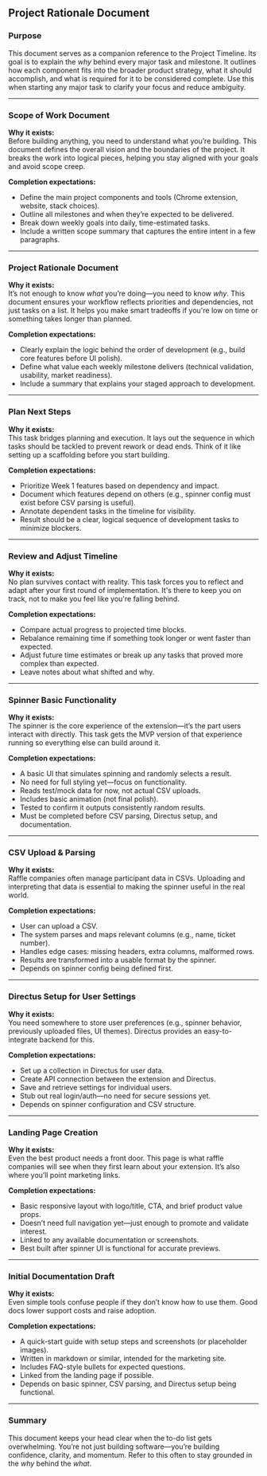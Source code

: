 ## Project Rationale Document

### Purpose

This document serves as a companion reference to the Project Timeline. Its goal is to explain the _why_ behind every major task and milestone. It outlines how each component fits into the broader product strategy, what it should accomplish, and what is required for it to be considered complete. Use this when starting any major task to clarify your focus and reduce ambiguity.

---

### Scope of Work Document

**Why it exists:**  
Before building anything, you need to understand what you’re building. This document defines the overall vision and the boundaries of the project. It breaks the work into logical pieces, helping you stay aligned with your goals and avoid scope creep.

**Completion expectations:**

- Define the main project components and tools (Chrome extension, website, stack choices).
- Outline all milestones and when they’re expected to be delivered.
- Break down weekly goals into daily, time-estimated tasks.
- Include a written scope summary that captures the entire intent in a few paragraphs.

---

### Project Rationale Document

**Why it exists:**  
It’s not enough to know _what_ you’re doing—you need to know _why_. This document ensures your workflow reflects priorities and dependencies, not just tasks on a list. It helps you make smart tradeoffs if you're low on time or something takes longer than planned.

**Completion expectations:**

- Clearly explain the logic behind the order of development (e.g., build core features before UI polish).
- Define what value each weekly milestone delivers (technical validation, usability, market readiness).
- Include a summary that explains your staged approach to development.

---

### Plan Next Steps

**Why it exists:**  
This task bridges planning and execution. It lays out the sequence in which tasks should be tackled to prevent rework or dead ends. Think of it like setting up a scaffolding before you start building.

**Completion expectations:**

- Prioritize Week 1 features based on dependency and impact.
- Document which features depend on others (e.g., spinner config must exist before CSV parsing is useful).
- Annotate dependent tasks in the timeline for visibility.
- Result should be a clear, logical sequence of development tasks to minimize blockers.

---

### Review and Adjust Timeline

**Why it exists:**  
No plan survives contact with reality. This task forces you to reflect and adapt after your first round of implementation. It's there to keep you on track, not to make you feel like you're falling behind.

**Completion expectations:**

- Compare actual progress to projected time blocks.
- Rebalance remaining time if something took longer or went faster than expected.
- Adjust future time estimates or break up any tasks that proved more complex than expected.
- Leave notes about what shifted and why.

---

### Spinner Basic Functionality

**Why it exists:**  
The spinner is the core experience of the extension—it’s the part users interact with directly. This task gets the MVP version of that experience running so everything else can build around it.

**Completion expectations:**

- A basic UI that simulates spinning and randomly selects a result.
- No need for full styling yet—focus on functionality.
- Reads test/mock data for now, not actual CSV uploads.
- Includes basic animation (not final polish).
- Tested to confirm it outputs consistently random results.
- Must be completed before CSV parsing, Directus setup, and documentation.

---

### CSV Upload & Parsing

**Why it exists:**  
Raffle companies often manage participant data in CSVs. Uploading and interpreting that data is essential to making the spinner useful in the real world.

**Completion expectations:**

- User can upload a CSV.
- The system parses and maps relevant columns (e.g., name, ticket number).
- Handles edge cases: missing headers, extra columns, malformed rows.
- Results are transformed into a usable format by the spinner.
- Depends on spinner config being defined first.

---

### Directus Setup for User Settings

**Why it exists:**  
You need somewhere to store user preferences (e.g., spinner behavior, previously uploaded files, UI themes). Directus provides an easy-to-integrate backend for this.

**Completion expectations:**

- Set up a collection in Directus for user data.
- Create API connection between the extension and Directus.
- Save and retrieve settings for individual users.
- Stub out real login/auth—no need for secure sessions yet.
- Depends on spinner configuration and CSV structure.

---

### Landing Page Creation

**Why it exists:**  
Even the best product needs a front door. This page is what raffle companies will see when they first learn about your extension. It’s also where you’ll point marketing links.

**Completion expectations:**

- Basic responsive layout with logo/title, CTA, and brief product value props.
- Doesn’t need full navigation yet—just enough to promote and validate interest.
- Linked to any available documentation or screenshots.
- Best built after spinner UI is functional for accurate previews.

---

### Initial Documentation Draft

**Why it exists:**  
Even simple tools confuse people if they don’t know how to use them. Good docs lower support costs and raise adoption.

**Completion expectations:**

- A quick-start guide with setup steps and screenshots (or placeholder images).
- Written in markdown or similar, intended for the marketing site.
- Includes FAQ-style bullets for expected questions.
- Linked from the landing page if possible.
- Depends on basic spinner, CSV parsing, and Directus setup being functional.

---

### Summary

This document keeps your head clear when the to-do list gets overwhelming. You’re not just building software—you’re building confidence, clarity, and momentum. Refer to this often to stay grounded in the _why_ behind the _what_.
